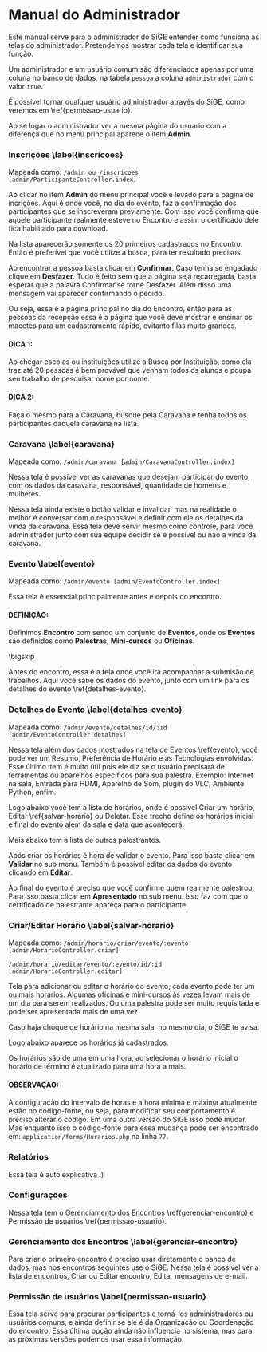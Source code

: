 # Manual do Administrador

Este manual serve para o administrador do SiGE entender como funciona as telas do administrador.
Pretendemos mostrar cada tela e identificar sua função.

Um administrador e um usuário comum são diferenciados apenas por uma coluna no banco
de dados, na tabela `pessoa` a coluna `administrador` com o valor `true`.

É possível tornar qualquer usuário administrador através do SiGE, como veremos em
\ref{permissao-usuario}.

Ao se logar o administrador ver a mesma página do usuário com a diferença que
no menu principal aparece o item **Admin**.

### Inscrições \label{inscricoes}

Mapeada como: `/admin ou /inscricoes [admin/ParticipanteController.index]`

Ao clicar no item **Admin** do menu principal você é levado para a página de
incrições. Aqui é onde você, no dia do evento, faz a confirmação dos participantes
que se inscreveram previamente. Com isso você confirma que aquele participante
realmente esteve no Encontro e assim o certificado dele fica habilitado para
download.

Na lista aparecerão somente os 20 primeiros cadastrados no Encontro. Então é preferível
que você utilize a busca, para ter resultado precisos.

Ao encontrar a pessoa basta clicar em **Confirmar**. Caso tenha se engadado clique em
**Desfazer**. Tudo é feito sem que a página seja recarregada, basta esperar que a palavra
Confirmar se torne Desfazer. Além disso uma mensagem vai aparecer confirmando o pedido.

Ou seja, essa é a página principal no dia do Encontro, então para as pessoas
da recepção essa é a página que você deve mostrar e ensinar os macetes para
um cadastramento rápido, evitanto filas muito grandes.

#### DICA 1:

Ao chegar escolas ou instituições utilize a Busca por Instituição, como ela traz
até 20 pessoas é bem provável que venham todos os alunos e poupa seu trabalho
de pesquisar nome por nome.

#### DICA 2:

Faça o mesmo para a Caravana, busque pela Caravana e tenha todos os participantes
daquela caravana na lista.

### Caravana \label{caravana}

Mapeada como: `/admin/caravana [admin/CaravanaController.index]`

Nessa tela é possível ver as caravanas que desejam participar do evento, com os dados
da caravana, responsável, quantidade de homens e mulheres.

Nessa tela ainda existe o botão validar e invalidar, mas na realidade o melhor
é conversar com o responsável e definir com ele os detalhes da vinda da
caravana. Essa tela deve servir mesmo como controle, para você administrador
junto com sua equipe decidir se é possível ou não a vinda da caravana.

### Evento \label{evento}

Mapeada como: `/admin/evento [admin/EventoController.index]`

Essa tela é essencial principalmente antes e depois do encontro.

#### DEFINIÇÃO:

Definimos **Encontro** com sendo um conjunto de **Eventos**, onde os **Eventos**
são definidos como **Palestras**, **Mini-cursos** ou **Oficinas**.

\bigskip

Antes do encontro, essa é a tela onde você irá acompanhar a submisão de trabalhos.
Aqui você sabe os dados do evento, junto com um link para os detalhes do
evento \ref{detalhes-evento}.

### Detalhes do Evento \label{detalhes-evento}

Mapeada como: `/admin/evento/detalhes/id/:id [admin/EventoController.detalhes]`

Nessa tela além dos dados mostrados na tela de Eventos \ref{evento}, você
pode ver um Resumo, Preferência de Horário e as Tecnologias envolvidas.
Esse último item é muito útil pois ele diz se o usuário precisará de ferramentas
ou aparelhos específicos para sua palestra. Exemplo: Internet na sala,
Entrada para HDMI, Aparelho de Som, plugin do VLC, Ambiente Python, enfim.

Logo abaixo você tem a lista de horários, onde é possível Criar um horário,
Editar \ref{salvar-horario} ou Deletar. Esse trecho define os horários inicial e final do evento
além da sala e data que acontecerá.

Mais abaixo tem a lista de outros palestrantes.

Após criar os horários é hora de validar o evento. Para isso basta clicar em **Validar**
no sub menu. Também é possível editar os dados do evento clicando em **Editar**.

Ao final do evento é preciso que você confirme quem realmente palestrou. Para isso basta
clicar em **Apresentado** no sub menu. Isso faz com que o certificado de palestrante
apareça para o participante.

### Criar/Editar Horário \label{salvar-horario}

Mapeada como: `/admin/horario/criar/evento/:evento [admin/HorarioController.criar]`

`/admin/horario/editar/evento/:evento/id/:id [admin/HorarioController.editar]`

Tela para adicionar ou editar o horário do evento, cada evento pode ter um ou
mais horários. Algumas oficinas e mini-cursos às vezes levam mais de um
dia para serem realizados. Ou uma palestra pode ser muito requisitada
e pode ser apresentada mais de uma vez.

Caso haja choque de horário na mesma sala, no mesmo dia, o SiGE te avisa.

Logo abaixo aparece os horários já cadastrados.

Os horários são de uma em uma hora, ao selecionar o horário inicial o horário
de término é atualizado para uma hora a mais.

#### OBSERVAÇÃO:

A configuração do intervalo de horas e a hora mínima e máxima atualmente
estão no código-fonte, ou seja, para modificar seu comportamento
é preciso alterar o código. Em uma outra versão do SiGE isso pode mudar.
Mas enquanto isso o código-fonte para essa mudança pode ser encontrado em:
`application/forms/Horarios.php` na linha `77`.

### Relatórios

Essa tela é auto explicativa :)

### Configurações

Nessa tela tem o Gerenciamento dos Encontros \ref{gerenciar-encontro}
e Permissão de usuários \ref{permissao-usuario}.

### Gerenciamento dos Encontros \label{gerenciar-encontro}

Para criar o primeiro encontro é preciso usar diretamente o banco de dados,
mas nos encontros seguintes use o SiGE. Nessa tela é possível ver a lista
de encontros, Criar ou Editar encontro, Editar mensagens de e-mail.

### Permissão de usuários \label{permissao-usuario}

Essa tela serve para procurar participantes e torná-los administradores ou
usuários comuns, e ainda definir se ele é da Organização ou Coordenação do
encontro. Essa última opção ainda não influencia no sistema, mas para
as próximas versões podemos usar essa informação.
